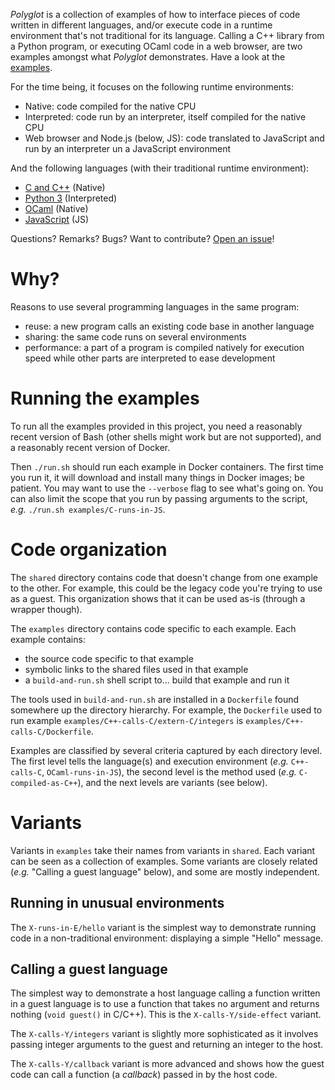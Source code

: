 *Polyglot* is a collection of examples of how to interface pieces of code written in different languages,
and/or execute code in a runtime environment that's not traditional for its language.
Calling a C++ library from a Python program, or executing OCaml code in a web browser,
are two examples amongst what *Polyglot* demonstrates. Have a look at the [examples](examples).

For the time being, it focuses on the following runtime environments:

- Native: code compiled for the native CPU
- Interpreted: code run by an interpreter, itself compiled for the native CPU
- Web browser and Node.js (below, JS): code translated to JavaScript and run by an interpreter un a JavaScript environment

And the following languages (with their traditional runtime environment):

- [C and C++](http://en.cppreference.com/w/) (Native)
- [Python 3](https://www.python.org/) (Interpreted)
- [OCaml](https://ocaml.org/) (Native)
- [JavaScript](https://developer.mozilla.org/en-US/docs/Web/JavaScript) (JS)

Questions? Remarks? Bugs? Want to contribute? [Open an issue](https://github.com/jacquev6/Polyglot/issues)!

Why?
====

Reasons to use several programming languages in the same program:

- reuse: a new program calls an existing code base in another language
- sharing: the same code runs on several environments
- performance: a part of a program is compiled natively for execution speed while other parts are interpreted to ease development

Running the examples
====================

To run all the examples provided in this project, you need a reasonably recent version of Bash (other shells might work but are not supported), and a reasonably recent version of Docker.

Then `./run.sh` should run each example in Docker containers.
The first time you run it, it will download and install many things in Docker images; be patient.
You may want to use the `--verbose` flag to see what's going on.
You can also limit the scope that you run by passing arguments to the script, *e.g.* `./run.sh examples/C-runs-in-JS`.

Code organization
=================

The `shared` directory contains code that doesn't change from one example to the other.
For example, this could be the legacy code you're trying to use as a guest.
This organization shows that it can be used as-is (through a wrapper though).

The `examples` directory contains code specific to each example. Each example contains:

- the source code specific to that example
- symbolic links to the shared files used in that example
- a `build-and-run.sh` shell script to... build that example and run it

The tools used in `build-and-run.sh` are installed in a `Dockerfile` found somewhere up the directory hierarchy.
For example, the `Dockerfile` used to run example `examples/C++-calls-C/extern-C/integers` is `examples/C++-calls-C/Dockerfile`.

Examples are classified by several criteria captured by each directory level.
The first level tells the language(s) and execution environment (*e.g.* `C++-calls-C`, `OCaml-runs-in-JS`), the second level is the method used (*e.g.* `C-compiled-as-C++`), and the next levels are variants (see below).

Variants
========

Variants in `examples` take their names from variants in `shared`. Each variant can be seen as a collection of examples. Some variants are closely related (*e.g.* "Calling a guest language" below), and some are mostly independent.

Running in unusual environments
-------------------------------

The `X-runs-in-E/hello` variant is the simplest way to demonstrate running code in a non-traditional environment: displaying a simple "Hello" message.

Calling a guest language
------------------------

The simplest way to demonstrate a host language calling a function written in a guest language is to use a function that takes no argument and returns nothing (`void guest()` in C/C++). This is the `X-calls-Y/side-effect` variant.

The `X-calls-Y/integers` variant is slightly more sophisticated as it involves passing integer arguments to the guest and returning an integer to the host.

The `X-calls-Y/callback` variant is more advanced and shows how the guest code can call a function (a *callback*) passed in by the host code.
